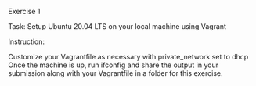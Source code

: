 Exercise 1

Task: Setup Ubuntu 20.04 LTS on your local machine using Vagrant

Instruction: 

Customize your Vagrantfile as necessary with private_network set to dhcp
Once the machine is up, run ifconfig and share the output in your submission along with your Vagrantfile in a folder for this exercise.
